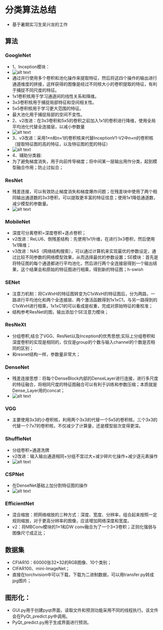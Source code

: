 # 分类算法总结
+ 基于暑期实习生吴兴龙的工作
## 算法
### GoogleNet
+ 1、Inception模块：
+ ![alt text](picture/1724741612717.png)
+ 通过并行使用多个卷积和池化操作来提取特征，然后将这四个操作的输出进行通道维度的拼接，这样获得的图像是经过不同核大小的卷积提取的特征，有利于捕捉不同尺度的特征。
+ 1x1卷积核用于学习通道间的线性关系和降维。
+ 3x3卷积核用于捕捉局部特征和空间相关性。
+ 5x5卷积核用于学习更大范围的特征。
+ 最大池化用于捕捉局部的空间不变性。
+ 2、v2改进：在3x3卷积和5x5的卷积之前加入1x1的卷积进行降维，使用全局平均池化代替全连接层，以减小参数量
+ ![alt text](picture/1724741859225.png)
+ 3、v3改进：采用1×n和n×1的卷积核来代替InceptionV1-V2中n×n的卷积核（提取特征图的高的特征，以及特征图的宽的特征）
+ ![alt text](picture/1724742083344.png)
+ 4、辅助分类器:
+ 为了避免梯度消失，用于向前传导梯度；将中间某一层输出用作分类，起到模型融合作用；防止过拟合；
### ResNet
+ 残差连接，可以有效防止梯度消失和梯度爆炸问题；在残差块中使用了两个相同输出通道数的3x3卷积，可以提取更丰富的特征信息；使用1x1降低通道数，减少模型的参数量。
+ ![alt text](picture/1724745366575.png)
### MobileNet
+ 深度可分离卷积=深度卷积+逐点卷积；
+ v2改进：ReLU6、倒残差结构：先使用1x1升维，在进行3x3卷积，然后使用1x1降维；
+ v3改进：NAS（网络结构搜索），可以通过计算机来实现最优的参数设定，通过比较不同参数的网络模型效果，从而选择最优的参数设置；SE模块：首先是将特征图的每个通道都进行平均池化，然后进行两个全连接层得到一个输出结果，这个结果会和原始的特征图进行相乘，得到新的特征图；h-swish
### SENet
+ 注意力机制：将CxWxH的特征图转变为C1xWxH的特征图后，分为两路，一路进行平均池化和两个全连接层、两个激活函数得到1x1xC1，与另一路得到的C1xWxH进行相乘，1x1xC1的可以看成是权重，完成对原始特征的重校准；
+ 结构参考ResNet的图，输出添加个SE注意力模块；
### ResNeXt
+ 分组卷积,结合了VGG、ResNet以及Inception的优秀思想;实际上分组卷积和深度卷积的实现是相同的，仅仅是group的个数与输入channel的个数是否相同的区别；
+ 和resnet结构一样，参数量非常大；
### DenseNet
+ 残差连接思想：将每个DenseBlock内部的DenseLayer进行连接，进行多尺度的特征融合，将相同尺度的特征图融合可以有利于训练和参数压缩；本质就是Dense_Layer用的concat；
+ ![alt text](picture/1724816222798.png)
### VGG
+ 主要使用3x3的小卷积核，利用两个3x3的代替一个5x5的卷积核，三个3x3的代替一个7x7的卷积核，不仅减少了计算量，还是模型层次变得更深。
### ShuffleNet
+ 分组卷积+通道洗牌
+ v2改进：输入输出通道相同+分组不宜过大+减少碎片化操作+减少逐元素操作
+ ![alt text](picture/1724828810559.png)
### CSPNet
+ 在DenseNet基础上加分割特征图的操作
+ ![alt text](picture/CSPNet.png)
### EfficientNet
+ 混合缩放：把网络缩放的三种方式：深度、宽度、分辨率，组合起来按照一定规则缩放，对于更高分辨率的图像，应该增加网络深度和宽度。
+ v2：将MBConv模块的1×1和DW conv融合为了一个3×3卷积；正则化强弱与图像尺寸成正比；
## 数据集
+ CFIAR10：60000张32*32的RGB图像、10个类别；
+ CIFAR100、mini-ImageNet；
+ 直接在torchvision中可以下载，下载为二进制数据，可以用transfer.py转成jpg图片；
## 图形化：
+ GUI.py用于创建pyqt界面，读取文件和预测功能采用不同的线程执行。该文件会在PyQt_predict.py中调用。
+ PyQt_predict.py用于生成界面进行预测。
